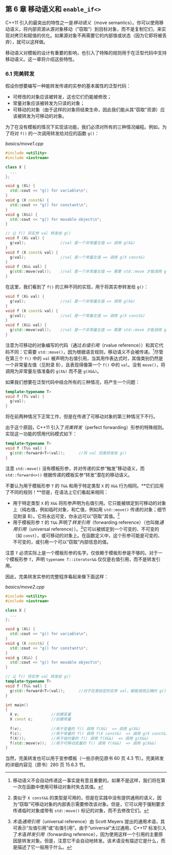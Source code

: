 ## 第 6 章    移动语义和 `enable_if<>`

C++11 引入的最突出的特性之一是*移动语义*（move semantics）。你可以使用移动语义，将内部资源从源对象移动（“窃取”）到目标对象，而不是复制它们，来实现对拷贝和赋值的优化。如果源对象不再需要它的内部值或状态（因为它即将被丢弃），就可以这样做。

移动语义对模板的设计有重要的影响，也引入了特殊的规则用于在泛型代码中支持移动语义。这一章将介绍这些特性。

### 6.1    完美转发

假设你想要编写一种能转发传递的实参的基本属性的泛型代码：

+ 可修改的对象应该被转发，这也它们仍能被修改；
+ 常量对象应该被转发为只读的对象；
+ 可移动的对象（由于这样的对象将结束生命，因此我们能从其“窃取”资源）应该被转发为可移动的对象。

为了在没有模板的情况下实现该功能，我们必须对所有的三种情况编程。例如，为了将对 `f()` 的一次调用转发给对应的函数 `g()`：

*basics/move1.cpp*

```c++
#include <utility>
#include <iostream>

class X {
  ...
};

void g (X&) {
  std::cout << "g() for variable\n";
}
void g (X const&) {
  std::cout << "g() for constant\n";
}
void g (X&&) {
  std::cout << "g() for movable object\n";
}

// 让 f() 将实参 val 转发给 g()
void f (X& val) {
  g(val);				//val 是一个非常量左值 => 调用 g(X&)
}
void f (X const& val) {
  g(val);				//val 是一个常量左值 => 调用 g(X const&)
}
void f (X&& val) {
  g(std::move(val));	//val 是一个非常量左值 => 需要 std::move 才能调用 g(X&&)
}
```

在这里，我们看到了 `f()` 的三种不同的实现，用于将其实参转发给 `g()`：

```c++
void f (X& val) {
  g(val);				//val 是一个非常量左值 => 调用 g(X&)
}
void f (X const& val) {
  g(val);				//val 是一个常量左值 => 调用 g(X const&)
}
void f (X&& val) {
  g(std::move(val));	//val 是一个非常量左值 => 需要 std::move 才能调用 g(X&&)
}
```

注意为可移动的对象编写的代码（通过*右值引用*（rvalue reference））和其它代码不同：它需要 `std::move()`，因为根据语言规则，移动语义不会被传递。[^1]尽管在第三个 `f()` 中的 `val` 被声明为右值引用，当其用作表达式时，其值类别仍然是一个非常量左值（见附录 B），且表现得像第一个 `f()` 中的 `val`。没有 `move()`，将调用为非常量左值准备的 `g(X&)` 而不是 `g(X&&)`。

[^1]:移动语义不会自动传递这一事实是有意且重要的。如果不是这样，我们将在第一次在函数中使用可移动对象时失去其值。

如果我们想要在泛型代码中结合所有的三种情况，将产生一个问题：

```c++
template<typename T>
void f (T& val) {
  g(val);
}
```

将在前两种情况下正常工作，但是在传递了可移动对象的第三种情况下不行。

出于这个原因，C++11 引入了*完美转发*（perfect forwarding）形参的特殊规则。实现这一功能的惯用代码模式如下：

```c++
template<typename T>
void f (T&& val) {
  g(std::forward<T>(val));		//将 val 完美转发给 g()
}
```

注意 `std::move()` 没有模板形参，并对传递的实参“触发”移动语义，而 `std::forward<>()` 根据传递的模板实参“转发”潜在的移动语义。

不要认为用于模板形参 `T` 的 `T&&` 和用于特定类型 `X` 的 `X&&` 行为相同。**它们应用了不同的规则！**但是，在语法上它们看起来相同：

+  用于特定类型 `X` 的 `X&&` 将形参声明为右值引用。它只能被绑定到可移动的对象上（纯右值，例如临时对象，和亡值，例如用 `std::move()` 传递的对象；细节见附录 B）。它将永远可变，你永远可以“窃取”其值。[^2]
+ 用于模板形参 `T` 的 `T&&` 声明了*转发引用*（forwarding reference）（也叫做*通用引用*（universal reference））。[^3]它可以被绑定到一个可变的、不可变的（如 `const`），或可移动的对象上。在函数定义中，这个形参可能是可变的、不可变的，或引用一个可以“窃取”内部信息的值。

[^2]:类似于 `X const&&` 的类型是可用的，但是在实践中没有提供通用的语义，因为“窃取”可移动对象的内部表示需要修改该对象。但是，它可以用于强制要求传递临时对象或带有 `std::move()` 标记的对象，而不去修改它们。
[^3]:术语*通用引用*（universal reference）由 Scott Meyers 提出的通用术语，其可表示“左值引用”或“右值引用”。由于“universal”太过通用，C++17 标准引入了术语*转发引用*（forwarding reference），因为使用这样一个引用的主要原因是转发对象。但是，注意它不会自动地转发。该术语没有描述它是什么，而是描述了它一般用于什么。

注意 `T` 必须实际上是一个模板形参的名字。仅依赖于模板形参是不够的。对于一个模板形参 `T`，声明 `typename T::iterator&&` 仅仅是右值引用，而不是转发引用。

因此，完美转发实参的完整程序看起来像下面这样：

*basics/move2.cpp*

```c++
#include <utility>
#include <iostream>

class X {
  ...
};

void g (X&) {
  std::cout << "g() for variable\n";
}
void g (X const&) {
  std::cout << "g() for constant\n";
}
void g (X&&) {
  std::cout << "g() for movable object\n";
}

// 让 f() 将实参 val 转发给 g()
template<typename T>
void f (T&& val) {
  g(std::forward<T>(val));		//对于任意给定的实参 val，都能调用正确的 g()
}

int main()
{
  X v;				//创建变量
  X const c;		//创建常量
    
  f(v);				//用于变量的 f() 调用 f(X&)  => 调用 g(X&)
  f(c);				//用于常量的 f() 调用 f(X const&)  => 调用 g(X const&)
  f(X());			//用于临时量的 f() 调用 f(X&&)  => 调用 g(X&&)
  f(std::move(v));	//用于可移动变量的 f() 调用 f(X&&)  => 调用 g(X&&)
}
```

当然，完美转发也可以用于变参模板（一些示例见原书 60 页 4.3 节）。完美转发的详细内容见（原书）280 页 15.6.3 节。